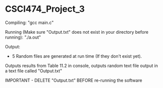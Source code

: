 # CSCI474_Project_3

Compiling:
	"gcc main.c"

Running (Make sure "Output.txt" does not exist in your directory before running):
	"./a.out"

Output:
- 5 Random files are generated at run time (If they don't exist yet).

Outputs results from Table 11.2 in console, outputs random text file output in a 
text file called "Output.txt"

IMPORTANT - DELETE "Output.txt" BEFORE re-running the software
